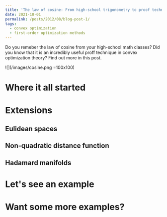 ```yaml
---
title: 'The law of cosine: From high-school trigonometry to proof techniques in convex optimization'
date: 2021-10-01
permalink: /posts/2012/08/blog-post-1/
tags:
  - convex optimization
  - first-order optimization methods
---
```


Do you remeber the law of cosine from your high-school math classes? Did you know that it is an incredibly useful proff technique in convex optimization theory? Find out more in this post. 

![](/images/cosine.png =100x100)


Where it all started
======

Extensions
======

Eulidean spaces
------

Non-quadratic distance function
------

Hadamard manifolds
------

Let's see an example
======

Want some more examples?
======
